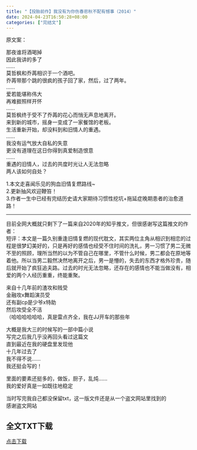 ```yaml
---
title: "【投胎前作】我没有为你伤春悲秋不配有憾事（2014）"
date: 2024-04-23T16:50:28+08:00
categories: ["完结文"]
---
```

原文案：  
  
那夜谁将酒喝掉   
因此我讲的多了   
……   
莫哲枫和乔苒相识于一个酒吧。   
乔苒带那个跳的很疯的孩子回了家，然后，过了两年。   
……   
爱若能堪称伟大   
再难捱照样开怀   
……   
莫哲枫终于受不了乔苒的花心而悄无声息地离开。   
来到新的城市，摇身一变成了一家餐馆的老板。   
生活重新开始，却没料到和旧情人的重遇。   
……   
我没有运气放大自私的失意   
更没有道理在这日你得到真爱制造恨意   
……   
重遇的旧情人，过去的共度时光让人无法忽略   
两人该如何自处？   
  
1.本文走喜闻乐见的狗血旧情复燃路线~   
2.更新抽风欢迎鞭笞！   
3.作者一生中已经有完结历史请大家期待习惯性挖坑+拖延症晚期患者的治愈道路！  

---------------------  

目前全网大概就只剩下了一篇来自2020年的知乎推文，但很感谢写这篇推文的作者：  
短评：本文是一篇久别重逢旧情复燃的现代耽文，其实两位主角从相识到相恋的过程是很梦幻美好的，只是再好的感情也经受不住时间的洗礼，男一习惯了男二无微不至的照顾，理所当然的以为不管自己在哪里，不管什么时候，男二都会在原地等着他。所以当男二毅然决然地离开之后，男一是懵的，失去的东西才格外珍贵，随后就开始了疯狂追夫路。过去的时光无法忽略，还存在的感情也不能当做没有，相爱的两个人经历重重，终能重聚。
  
来自十几年前的渣攻和贱受  
金融攻x舞蹈演员受  
还有副cp是少爷x特助  
然后攻受全不洁  
（哈哈哈哈哈哈，真是雷点齐全，我在JJ开车的那些年  
  
大概是我大三的时候写的一部中篇小说  
写完之后我几乎没再回头看过这篇文  
直到最近在我的硬盘里发现他  
十几年过去了  
我不得不说……  
我还挺会写的！  
  
里面的要素还挺多的，做饭，厨子，乱炖……  
我的爱好真是一如既往地稳定  
  
当时写完我自己都没保留txt，这一版文件还是从一个盗文网站里找到的  
感谢盗文网站  
  
## 全文TXT下载
[点击下载](/downloads/我没有为你伤春悲秋不配有憾事.txt)






